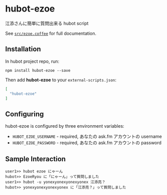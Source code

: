 # hubot-ezoe

江添さんに簡単に質問出来る hubot script

See [`src/ezoe.coffee`](src/ezoe.coffee) for full documentation.

## Installation

In hubot project repo, run:

`npm install hubot-ezoe --save`

Then add **hubot-ezoe** to your `external-scripts.json`:

```json
[
  "hubot-ezoe"
]
```

## Configuring

hubot-ezoe is configured by three environment variables:

* `HUBOT_EZOE_USERNAME` - required, あなたの ask.fm アカウントの username
* `HUBOT_EZOE_PASSWORD` - required, あなたの ask.fm アカウントの password

## Sample Interaction

```
user1>> hubot ezoe にゃーん
hubot>> EzoeRyou に「にゃーん」って質問しました
user1>> hubot -u yonexyonexyonexyonex 江添亮？
hubot>> yonexyonexyonexyonex に「江添亮？」って質問しました
```
